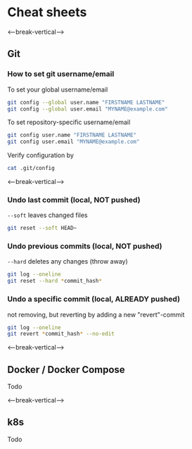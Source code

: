 <!-- .slide: -->
# Cheat sheets
<--break-vertical-->

## Git

### How to set git username/email
To set your global username/email
```bash
git config --global user.name "FIRSTNAME LASTNAME"
git config --global user.email "MYNAME@example.com"
```

To set repository-specific username/email
```bash
git config user.name "FIRSTNAME LASTNAME"
git config user.email "MYNAME@example.com"
```

Verify configuration by
```bash
cat .git/config
```
<--break-vertical-->

### Undo last commit (local, NOT pushed)
`--soft` leaves changed files
```bash
git reset --soft HEAD~
```

### Undo previous commits (local, NOT pushed)
`--hard` deletes any changes (throw away)
```bash
git log --oneline
git reset --hard *commit_hash*
```

### Undo a specific commit (local, ALREADY pushed)
not removing, but reverting by adding a new "revert"-commit
```bash
git log --oneline
git revert *commit_hash* --no-edit
```

<--break-vertical-->

## Docker / Docker Compose

Todo

<--break-vertical-->

## k8s

Todo






